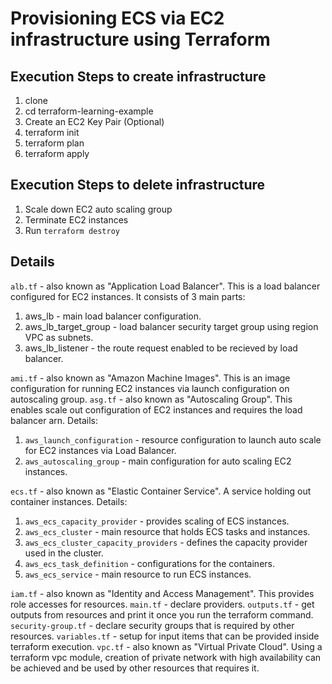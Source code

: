 # Provisioning ECS via EC2 infrastructure using Terraform
## Execution Steps to create infrastructure
1. clone
2. cd terraform-learning-example
3. Create an EC2 Key Pair (Optional)
4. terraform init
5. terraform plan
6. terraform apply

## Execution Steps to delete infrastructure
1. Scale down EC2 auto scaling group
2. Terminate EC2 instances
3. Run `terraform destroy`

## Details
`alb.tf` - also known as "Application Load Balancer". This is a load balancer configured for EC2 instances. It consists of 3 main parts:
1. aws_lb - main load balancer configuration.
2. aws_lb_target_group - load balancer security target group using region VPC as subnets.
3. aws_lb_listener - the route request enabled to be recieved by load balancer.

`ami.tf` - also known as "Amazon Machine Images". This is an image configuration for running EC2 instances via launch configuration on autoscaling group.
`asg.tf` - also known as "Autoscaling Group". This enables scale out configuration of EC2 instances and requires the load balancer arn.
Details:
1. `aws_launch_configuration` - resource configuration to launch auto scale for EC2 instances via Load Balancer.
2. `aws_autoscaling_group` - main configuration for auto scaling EC2 instances.

`ecs.tf` - also known as "Elastic Container Service". A service holding out container instances.
Details:
1. `aws_ecs_capacity_provider` - provides scaling of ECS instances.
2. `aws_ecs_cluster` - main resource that holds ECS tasks and instances.
3. `aws_ecs_cluster_capacity_providers` - defines the capacity provider used in the cluster.
4. `aws_ecs_task_definition` - configurations for the containers.
5. `aws_ecs_service` - main resource to run ECS instances.

`iam.tf` - also known as "Identity and Access Management". This provides role accesses for resources.
`main.tf` - declare providers.
`outputs.tf` - get outputs from resources and print it once you run the terraform command.
`security-group.tf` - declare security groups that is required by other resources.
`variables.tf` - setup for input items that can be provided inside terraform execution.
`vpc.tf` - also known as "Virtual Private Cloud". Using a terraform vpc module, creation of private network with high availability can be achieved and be used by other resources that requires it.